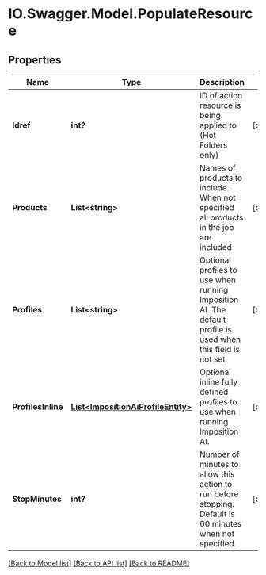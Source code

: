 # IO.Swagger.Model.PopulateResource
## Properties

Name | Type | Description | Notes
------------ | ------------- | ------------- | -------------
**Idref** | **int?** | ID of action resource is being applied to (Hot Folders only) | [optional] 
**Products** | **List&lt;string&gt;** | Names of products to include.  When not specified all products in the job are included | [optional] 
**Profiles** | **List&lt;string&gt;** | Optional profiles to use when running Imposition AI.  The default profile is used when this field is not set | [optional] 
**ProfilesInline** | [**List&lt;ImpositionAiProfileEntity&gt;**](ImpositionAiProfileEntity.md) | Optional inline fully defined profiles to use when running Imposition AI. | [optional] 
**StopMinutes** | **int?** | Number of minutes to allow this action to run before stopping.  Default is 60 minutes when not specified. | [optional] 

[[Back to Model list]](../README.md#documentation-for-models) [[Back to API list]](../README.md#documentation-for-api-endpoints) [[Back to README]](../README.md)

